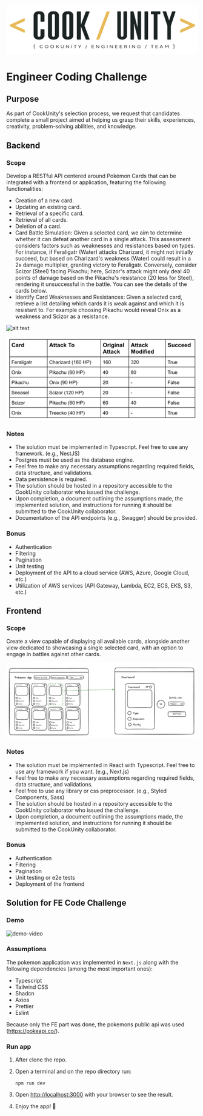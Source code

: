 ![alt text](image-3.png)

# Engineer Coding Challenge

## Purpose

As part of CookUnity's selection process, we request that candidates complete a small
project aimed at helping us grasp their skills, experiences, creativity, problem-solving
abilities, and knowledge.

## Backend

### Scope

Develop a RESTful API centered around Pokémon Cards that can be integrated with a
frontend or application, featuring the following functionalities:

- Creation of a new card.
- Updating an existing card.
- Retrieval of a specific card.
- Retrieval of all cards.
- Deletion of a card.
- Card Battle Simulation: Given a selected card, we aim to determine whether it
  can defeat another card in a single attack. This assessment considers factors
  such as weaknesses and resistances based on types. For instance, if Feraligatr
  (Water) attacks Charizard, it might not initially succeed, but based on Charizard's
  weakness (Water) could result in a 2x damage multiplier, granting victory to
  Feraligatr. Conversely, consider Scizor (Steel) facing Pikachu; here, Scizor's
  attack might only deal 40 points of damage based on the Pikachu's resistance
  (20 less for Steel), rendering it unsuccessful in the battle. You can see the details
  of the cards below.
- Identify Card Weaknesses and Resistances: Given a selected card, retrieve a list
  detailing which cards it is weak against and which it is resistant to. For example
  choosing Pikachu would reveal Onix as a weakness and Scizor as a resistance.

![alt text](image-2.png)

![alt text](image-1.png)

### Notes

- The solution must be implemented in Typescript. Feel free to use any framework.
  (e.g., NestJS)
- Postgres must be used as the database engine.
- Feel free to make any necessary assumptions regarding required fields, data
  structure, and validations.
- Data persistence is required.
- The solution should be hosted in a repository accessible to the CookUnity
  collaborator who issued the challenge.
- Upon completion, a document outlining the assumptions made, the implemented
  solution, and instructions for running it should be submitted to the CookUnity
  collaborator.
- Documentation of the API endpoints (e.g., Swagger) should be provided.

### Bonus

- Authentication
- Filtering
- Pagination
- Unit testing
- Deployment of the API to a cloud service (AWS, Azure, Google Cloud, etc.)
- Utilization of AWS services (API Gateway, Lambda, EC2, ECS, EKS, S3, etc.)

## Frontend

### Scope

Create a view capable of displaying all available cards, alongside another view
dedicated to showcasing a single selected card, with an option to engage in battles
against other cards.

![alt text](image.png)

### Notes

- The solution must be implemented in React with Typescript. Feel free to use any
  framework if you want. (e.g., Next.js)
- Feel free to make any necessary assumptions regarding required fields, data
  structure, and validations.
- Feel free to use any library or css preprocessor. (e.g., Styled Components, Sass)
- The solution should be hosted in a repository accessible to the CookUnity
  collaborator who issued the challenge.
- Upon completion, a document outlining the assumptions made, the implemented
  solution, and instructions for running it should be submitted to the CookUnity
  collaborator.

### Bonus

- Authentication
- Filtering
- Pagination
- Unit testing or e2e tests
- Deployment of the frontend

## Solution for FE Code Challenge

### Demo

![demo-video](/demo.gif)

### Assumptions

The pokemon application was implemented in `Next.js` along with the following dependencies (among the most important ones):

- Typescript
- Tailwind CSS
- Shadcn
- Axios
- Prettier
- Eslint

Because only the FE part was done, the pokemons public api was used (https://pokeapi.co/).

### Run app

1. After clone the repo.

2. Open a terminal and on the repo directory run:

   ```
   npm run dev
   ```

3. Open [http://localhost:3000](http://localhost:3000) with your browser to see the result.

4. Enjoy the app! 🙂
